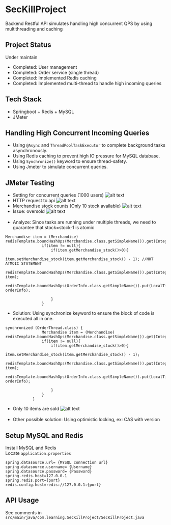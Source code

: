 # SecKillProject
Backend Restful API simulates handling high concurrent QPS by using multithreading and caching

## Project Status
Under maintain
- Completed: User management
- Completed: Order service (single thread)
- Completed: Implemented Redis caching
- Completed: Implemented multi-thread to handle high incoming queries  

## Tech Stack
- Springboot + Redis + MySQL
- JMeter

## Handling High Concurrent Incoming Queries
- Using ```@Async``` and ```ThreadPoolTaskExecutor``` to complete background tasks asynchronously.
- Using Redis caching to prevent high IO pressure for MySQL database.
- Using ```Synchronize()``` keyword to ensure thread-safety.
- Using Jmeter to simulate concurrent queries.

## JMeter Testing
- Setting for concurrent queries (1000 users)
![alt text](https://github.com/hrGuTou/SecKillProject/blob/master/src/main/resources/img/JmeterSetting.png)
- HTTP request to api
![alt text](https://github.com/hrGuTou/SecKillProject/blob/master/src/main/resources/img/test.png)
- Merchandise stock counts (Only 10 stock available)
![alt text](https://github.com/hrGuTou/SecKillProject/blob/master/src/main/resources/img/database.png)
- Issue: oversold 
![alt text](https://github.com/hrGuTou/SecKillProject/blob/master/src/main/resources/img/oversold.png)
<br/><br/>
- Analyze: Since tasks are running under multiple threads, we need to guarantee that stock=stock-1 is atomic 
```
Merchandise item = (Merchandise) redisTemplate.boundHashOps(Merchandise.class.getSimpleName()).get(Integer.toString(orderRecord.getMerchandise_id()));
                if(item != null){
                    if(item.getMerchandise_stock()>0){
                        item.setMerchandise_stock(item.getMerchandise_stock() - 1); //NOT ATMOIC STATEMENT
                        redisTemplate.boundHashOps(Merchandise.class.getSimpleName()).put(Integer.toString(item.getMerchandise_id()), item);
                        redisTemplate.boundHashOps(OrderInfo.class.getSimpleName()).put(LocalTime.now()+Integer.toString(orderRecord.getUser_id()), orderInfo);

                    }
                }
```
- Solution: Using synchronize keyword to ensure the block of code is executed all in one.
```
synchronized (OrderThread.class) {
                Merchandise item = (Merchandise) redisTemplate.boundHashOps(Merchandise.class.getSimpleName()).get(Integer.toString(orderRecord.getMerchandise_id()));
                if(item != null){
                    if(item.getMerchandise_stock()>0){
                        item.setMerchandise_stock(item.getMerchandise_stock() - 1);
                        redisTemplate.boundHashOps(Merchandise.class.getSimpleName()).put(Integer.toString(item.getMerchandise_id()), item);
                        redisTemplate.boundHashOps(OrderInfo.class.getSimpleName()).put(LocalTime.now()+Integer.toString(orderRecord.getUser_id()), orderInfo);

                    }
                }
            }
```
- Only 10 items are sold
![alt text](https://github.com/hrGuTou/SecKillProject/blob/master/src/main/resources/img/thread-safe.png)
<br/><br/>
- Other possible solution: Using optimistic locking, ex: CAS with version


## Setup MySQL and Redis
Install MySQL and Redis<br/>
Locate `application.properties`
```
spring.datasource.url= {MYSQL connection url}
spring.datasource.username= {Username}
spring.datasource.password= {Password}
spring.redis.host=127.0.0.1
spring.redis.port={port}
redis.config.host=redis://127.0.0.1:{port}
```

## API Usage

See comments in ```src/main/java/com.learning.SecKillProject/SecKillProject.java```


